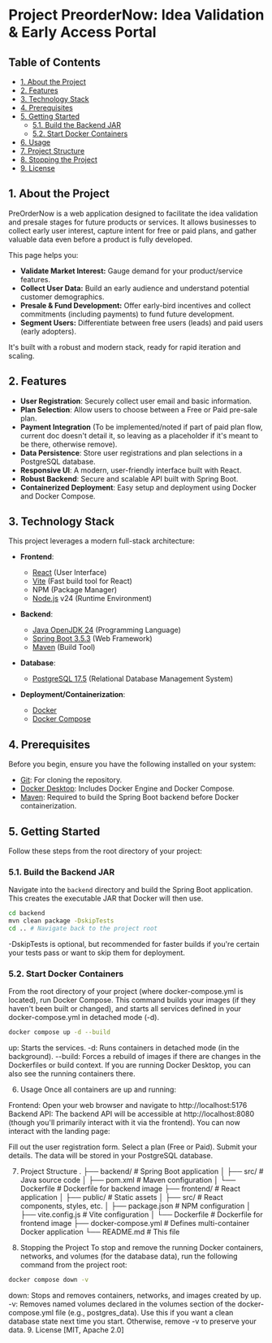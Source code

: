 # Project PreorderNow: Idea Validation & Early Access Portal

## Table of Contents

*   [1. About the Project](#1-about-the-project)
*   [2. Features](#2-features)
*   [3. Technology Stack](#3-technology-stack)
*   [4. Prerequisites](#4-prerequisites)
*   [5. Getting Started](#5-getting-started)
    *   [5.1. Build the Backend JAR](#51-build-the-backend-jar)
    *   [5.2. Start Docker Containers](#52-start-docker-containers)
*   [6. Usage](#6-usage)
*   [7. Project Structure](#7-project-structure)
*   [8. Stopping the Project](#8-stopping-the-project)
*   [9. License](#9-license)

## 1. About the Project

PreOrderNow is a web application designed to facilitate the idea validation and presale stages for future products or services. It allows businesses to collect early user interest, capture intent for free or paid plans, and gather valuable data even before a product is fully developed.

This page helps you:
*   **Validate Market Interest:** Gauge demand for your product/service features.
*   **Collect User Data:** Build an early audience and understand potential customer demographics.
*   **Presale & Fund Development:** Offer early-bird incentives and collect commitments (including payments) to fund future development.
*   **Segment Users:** Differentiate between free users (leads) and paid users (early adopters).

It's built with a robust and modern stack, ready for rapid iteration and scaling.

## 2. Features

*   **User Registration**: Securely collect user email and basic information.
*   **Plan Selection**: Allow users to choose between a Free or Paid pre-sale plan.
*   **Payment Integration** (To be implemented/noted if part of paid plan flow, current doc doesn't detail it, so leaving as a placeholder if it's meant to be there, otherwise remove).
*   **Data Persistence**: Store user registrations and plan selections in a PostgreSQL database.
*   **Responsive UI**: A modern, user-friendly interface built with React.
*   **Robust Backend**: Secure and scalable API built with Spring Boot.
*   **Containerized Deployment**: Easy setup and deployment using Docker and Docker Compose.

## 3. Technology Stack

This project leverages a modern full-stack architecture:

*   **Frontend**:
    *   [React](https://react.dev/) (User Interface)
    *   [Vite](https://vitejs.dev/) (Fast build tool for React)
    *   NPM (Package Manager)
    *   [Node.js](https://nodejs.org/en) v24 (Runtime Environment)

*   **Backend**:
    *   [Java OpenJDK 24](https://openjdk.org/) (Programming Language)
    *   [Spring Boot 3.5.3](https://spring.io/projects/spring-boot) (Web Framework)
    *   [Maven](https://maven.apache.org/) (Build Tool)

*   **Database**:
    *   [PostgreSQL 17.5](https://www.postgresql.org/) (Relational Database Management System)

*   **Deployment/Containerization**:
    *   [Docker](https://www.docker.com/)
    *   [Docker Compose](https://docs.docker.com/compose/)

## 4. Prerequisites

Before you begin, ensure you have the following installed on your system:

*   [Git](https://git-scm.com/downloads): For cloning the repository.
*   [Docker Desktop](https://www.docker.com/products/docker-desktop/): Includes Docker Engine and Docker Compose.
*   [Maven](https://maven.apache.org/download.cgi): Required to build the Spring Boot backend before Docker containerization.

## 5. Getting Started

Follow these steps from the root directory of your project:

### 5.1. Build the Backend JAR

Navigate into the `backend` directory and build the Spring Boot application. This creates the executable JAR that Docker will then use.

```bash
cd backend
mvn clean package -DskipTests
cd .. # Navigate back to the project root
```
-DskipTests is optional, but recommended for faster builds if you're certain your tests pass or want to skip them for deployment.

### 5.2. Start Docker Containers
From the root directory of your project (where docker-compose.yml is located), run Docker Compose. This command builds your images (if they haven't been built or changed), and starts all services defined in your docker-compose.yml in detached mode (-d).

```bash
docker compose up -d --build
```
up: Starts the services.
-d: Runs containers in detached mode (in the background).
--build: Forces a rebuild of images if there are changes in the Dockerfiles or build context.
If you are running Docker Desktop, you can also see the running containers there.

6. Usage
Once all containers are up and running:

Frontend: Open your web browser and navigate to http://localhost:5176
Backend API: The backend API will be accessible at http://localhost:8080 (though you'll primarily interact with it via the frontend).
You can now interact with the landing page:

Fill out the user registration form.
Select a plan (Free or Paid).
Submit your details.
The data will be stored in your PostgreSQL database.

7. Project Structure
.
├── backend/                  # Spring Boot application
│   ├── src/                  # Java source code
│   ├── pom.xml               # Maven configuration
│   └── Dockerfile            # Dockerfile for backend image
├── frontend/                 # React application
│   ├── public/               # Static assets
│   ├── src/                  # React components, styles, etc.
│   ├── package.json          # NPM configuration
│   ├── vite.config.js        # Vite configuration
│   └── Dockerfile            # Dockerfile for frontend image
├── docker-compose.yml        # Defines multi-container Docker application
└── README.md                 # This file

8. Stopping the Project
To stop and remove the running Docker containers, networks, and volumes (for the database data), run the following command from the project root:

```bash
docker compose down -v
```
down: Stops and removes containers, networks, and images created by up.
-v: Removes named volumes declared in the volumes section of the docker-compose.yml file (e.g., postgres_data). Use this if you want a clean database state next time you start. Otherwise, remove -v to preserve your data.
9. License
[MIT, Apache 2.0]